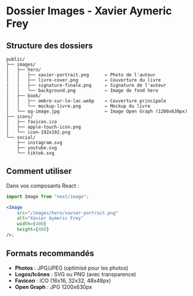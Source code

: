 # Dossier Images - Xavier Aymeric Frey

## Structure des dossiers

```
public/
├── images/
│   ├── hero/
│   │   ├── xavier-portrait.png      ← Photo de l'auteur
│   │   ├── livre-cover.png          ← Couverture du livre
|   |   ├── signature-finale.png     ← Signature de l'auteur
│   │   └── background.png           ← Image de fond hero
│   ├── book/
│   │   ├── ombre-sur-le-lac.webp    ← Couverture principale
│   │   └── mockup-livre.png         ← Mockup du livre
│   └── og-image.jpg                 ← Image Open Graph (1200x630px)
├── icons/
│   ├── favicon.ico
│   ├── apple-touch-icon.png
│   └── icon-192x192.png
└── social/
    ├── instagram.svg
    ├── youtube.svg
    └── tiktok.svg
```

## Comment utiliser

Dans vos composants React :

```jsx
import Image from "next/image";

<Image
	src="/images/hero/xavier-portrait.png"
	alt="Xavier Aymeric Frey"
	width={400}
	height={400}
/>;
```

## Formats recommandés

- **Photos** : JPG/JPEG (optimisé pour les photos)
- **Logos/Icônes** : SVG ou PNG (avec transparence)
- **Favicon** : ICO (16x16, 32x32, 48x48px)
- **Open Graph** : JPG 1200x630px

